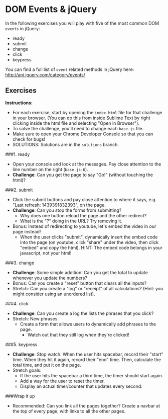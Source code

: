 # DOM Events & jQuery
In the following exercises you will play with five of the most common DOM `events` in jQuery:
- ready
- submit
- change
- click
- keypress

You can find a full list of `event` related methods in jQuery here: http://api.jquery.com/category/events/

## Exercises

**Instructions:**  
* For each exercise, start by opening the `index.html` file for that challenge in your browser. (You can do this from inside Sublime Text by right clicking inside the html file and selecting "Open in Browser").
* To solve the challenge, you'll need to change each `base.js` file.
* Make sure to open your Chrome Developer Console so that you can check for bugs!
* SOLUTIONS: Solutions are in the `solutions` branch.

###1. ready
- Open your console and look at the messages. Pay close attention to the line number on the right (`base.js:6`).
- **Challenge**: Can you get the page to say "Go!" (without touching the html)?

###2. submit
- Click the submit buttons and pay close attention to where it says, e.g. "Last refresh: 1439391832393", on the page.
- **Challenge**: Can you stop the forms from submitting?
    + Why does one button reload the page and the other redirect?
    + What is the "?" doing in the URL? Try removing it.
- Bonus: Instead of redirecting to youtube, let's embed the video in our page instead!
    +  When the user clicks "submit", dynamically insert the embed code into the page (on youtube, click "share" under the video, then click "embed" and copy the html). HINT: The embed code belongs in your javascript, not your html!

###3. change
- **Challenge**: Some simple addition! Can you get the total to update whenever you update the numbers?
- Bonus: Can you create a "reset" button that clears all the inputs?
- Stretch: Can you create a "log" or "receipt" of all calculations? (Hint: you might consider using an unordered list).

###4. click
- **Challenge**: Can you create a log the lists the phrases that you click?
- Stretch: New phrases.
    + Create a form that allows users to dynamically add phrases to the page.
        * Watch out that they still log when they're clicked!

###5. keypress
- **Challenge**: Stop watch. When the user hits spacebar, record their "start" time. When they  hit it again, record their "end" time. Then, calculate the total time, and put it on the page.
- Stretch goals:
    + If the user hits the spacebar a third time, the timer should start again.
    + Add a way for the user to reset the timer.
    + Display an actual timer/counter that updates every second.

###Wrap it up
- Recommended: Can you link all the pages together? Create a navbar at the top of every page, with links to all the other pages.
